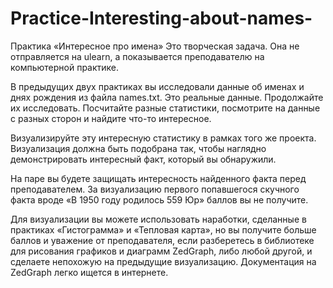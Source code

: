 # Practice-Interesting-about-names-
Практика «Интересное про имена»
Это творческая задача. Она не отправляется на ulearn, а показывается преподавателю на компьютерной практике.

В предыдущих двух практиках вы исследовали данные об именах и днях рождения из файла names.txt. Это реальные данные. Продолжайте их исследовать. Посчитайте разные статистики, посмотрите на данные с разных сторон и найдите что-то интересное.

Визуализируйте эту интересную статистику в рамках того же проекта. Визуализация должна быть подобрана так, чтобы наглядно демонстрировать интересный факт, который вы обнаружили.

На паре вы будете защищать интересность найденного факта перед преподавателем. За визуализацию первого попавшегося скучного факта вроде «В 1950 году родилось 559 Юр» баллов вы не получите.

Для визуализации вы можете использовать наработки, сделанные в практиках «Гистограмма» и «Тепловая карта», но вы получите больше баллов и уважение от преподавателя, если разберетесь в библиотеке для рисования графиков и диаграмм ZedGraph, либо любой другой, и сделаете непохожую на предыдущие визуализацию. Документация на ZedGraph легко ищется в интернете.
